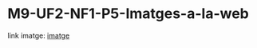 # M9-UF2-NF1-P5-Imatges-a-la-web
link imatge: [imatge](https://pixabay.com/illustrations/earth-terrestrial-globe-planet-1179212/)
